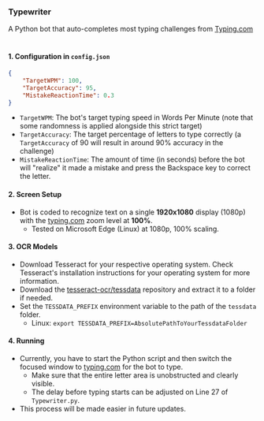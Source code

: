 ### Typewriter
A Python bot that auto-completes most typing challenges from [Typing.com](https://typing.com)

#
#### 1. Configuration in `config.json`
```JSON
{
    "TargetWPM": 100,
    "TargetAccuracy": 95,
    "MistakeReactionTime": 0.3
}
```
 - `TargetWPM`: The bot's target typing speed in Words Per Minute (note that some randomness is applied alongside this strict target)
 - `TargetAccuracy`: The target percentage of letters to type correctly (a `TargetAccuracy` of 90 will result in around 90% accuracy in the challenge)
 - `MistakeReactionTime`: The amount of time (in seconds) before the bot will "realize" it made a mistake and press the Backspace key to correct the letter.

#### 2. Screen Setup
 - Bot is coded to recognize text on a single **1920x1080** display (1080p) with the [typing.com](https://typing.com) zoom level at **100%**.
    - Tested on Microsoft Edge (Linux) at 1080p, 100% scaling.

#### 3. OCR Models
 - Download Tesseract for your respective operating system. Check Tesseract's installation instructions for your operating system for more information.
 - Download the [tesseract-ocr/tessdata](https://github.com/tesseract-ocr/tessdata) repository and extract it to a folder if needed.
 - Set the `TESSDATA_PREFIX` environment variable to the path of the `tessdata` folder.
   - Linux: `export TESSDATA_PREFIX=AbsolutePathToYourTessdataFolder`

#### 4. Running
 - Currently, you have to start the Python script and then switch the focused window to [typing.com](https://typing.com) for the bot to type.
   - Make sure that the entire letter area is unobstructed and clearly visible.
   - The delay before typing starts can be adjusted on Line 27 of `Typewriter.py`.
 - This process will be made easier in future updates.
